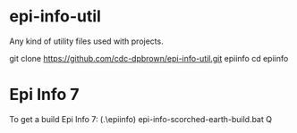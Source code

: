 # epi-info-util
Any kind of utility files used with projects.

git clone https://github.com/cdc-dpbrown/epi-info-util.git epiinfo
cd epiinfo

# Epi Info 7
To get a build Epi Info 7:
(.\epiinfo) epi-info-scorched-earth-build.bat Q
